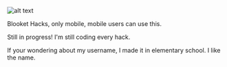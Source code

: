 ![alt text](https://photos.google.com/photo/AF1QipPQiaCVy9D5DFuBV0TrVgKnYBZfC5BIUEgjamwM/edit)

Blooket Hacks, only mobile, mobile users can use this.

Still in progress! I'm still coding every hack.









If your wondering about my username, I made it in elementary school. I like the name.
